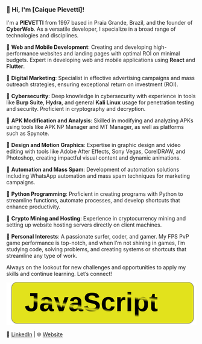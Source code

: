 ### 👋 Hi, I'm [Caique Pievetti]!

I'm a **PIEVETTI** from 1997 based in Praia Grande, Brazil, and the founder of **CyberWeb**. As a versatile developer, I specialize in a broad range of technologies and disciplines.

🔹 **Web and Mobile Development**: Creating and developing high-performance websites and landing pages with optimal ROI on minimal budgets. Expert in developing web and mobile applications using **React** and **Flutter**.

🔹 **Digital Marketing**: Specialist in effective advertising campaigns and mass outreach strategies, ensuring exceptional return on investment (ROI).

🔹 **Cybersecurity**: Deep knowledge in cybersecurity with experience in tools like **Burp Suite**, **Hydra**, and general **Kali Linux** usage for penetration testing and security. Proficient in cryptography and decryption.

🔹 **APK Modification and Analysis**: Skilled in modifying and analyzing APKs using tools like APK NP Manager and MT Manager, as well as platforms such as Spynote.

🔹 **Design and Motion Graphics**: Expertise in graphic design and video editing with tools like Adobe After Effects, Sony Vegas, CorelDRAW, and Photoshop, creating impactful visual content and dynamic animations.

🔹 **Automation and Mass Spam**: Development of automation solutions including WhatsApp automation and mass spam techniques for marketing campaigns.

🔹 **Python Programming**: Proficient in creating programs with Python to streamline functions, automate processes, and develop shortcuts that enhance productivity.

🔹 **Crypto Mining and Hosting**: Experience in cryptocurrency mining and setting up website hosting servers directly on client machines.

🔹 **Personal Interests**: A passionate surfer, coder, and gamer. My FPS PvP game performance is top-notch, and when I’m not shining in games, I’m studying code, solving problems, and creating systems or shortcuts that streamline any type of work.

Always on the lookout for new challenges and opportunities to apply my skills and continue learning. Let’s connect! 

![kiq_JavaScript_Icon](https://github.com/kiqPievetti/svg-icons/raw/main/JavaScript_icon_kiqPievetti.svg)


🔗 [LinkedIn]() | 🌐 [Website]()


<!---
kiqPievetti/kiqPievetti is a ✨ special ✨ repository because its `README.md` (this file) appears on your GitHub profile.
You can click the Preview link to take a look at your changes.
--->

